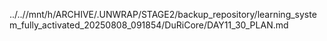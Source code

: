 ../..//mnt/h/ARCHIVE/.UNWRAP/STAGE2/backup_repository/learning_system_fully_activated_20250808_091854/DuRiCore/DAY11_30_PLAN.md
